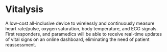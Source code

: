 # Vitalysis
A low-cost all-inclusive device to wirelessly and continuously measure heart rate/pulse, oxygen saturation, body temperature, and ECG signals. First responders, and paramedics will be able to receive real-time updates of vital signs on an online dashboard, eliminating the need of patient reassessment.

